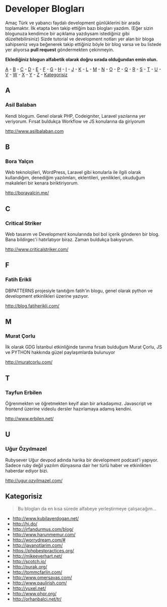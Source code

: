 # Developer Blogları

Amaç Türk ve yabancı faydalı development günlüklerini bir arada toplamaktır. İlk etapta ben takip ettiğim bazı blogları yazdım. (Eğer sizin blogunuza kendimce bir açıklama yazdıysam istediğiniz gibi düzeltebilirsiniz) Sizde tutorial ve development notları yer alan bir bloga sahipseniz veya beğenerek takip ettiğiniz böyle bir blog varsa ve bu listede yer alıyorsa **pull request** göndermekten çekinmeyin. 

**Eklediğiniz blogun alfabetik olarak doğru sırada olduğundan emin olun.**

[A](#a) - [B](#b) - [C](#c) - [D](#d) - [E](#e) - [F](#f) - [G](#g) - [H](#h) - [I](#i) - [J](#j) - [K](#k) - [L](#l) - [M](#m) - [N](#n) - [O](#o) - [P](#p) - [Q](#q) - [R](#r) - [S](#s) - [T](#t) - [U](#u) - [V](#v) - [W](#w) - [X](#x) - [Y](#y) - [Z](#z) - [Kategorisiz](#kategorisiz)


## A

### Asil Balaban

Kendi blogum. Genel olarak PHP, Codeigniter, Laravel yazılarına yer veriyorum. Fırsat buldukça Workflow ve JS konularına da giriyorum

http://www.asilbalaban.com

## B

### Bora Yalçın
Web teknolojileri, WordPress, Laravel gibi konularla ile ilgili olarak kullandığım, denediğim yazılımları, eklentileri, yenilikleri, okuduğum makaleleri bir kenara biriktiriyorum.

http://borayalcin.me/

## C

### Critical Striker

Web tasarım ve Development konularında bol bol içerik gönderen bir blog. Bana bildirgec'i hatırlatıyor biraz. Zaman buldukça bakıyorum.

http://www.criticalstriker.com/

## F

### Fatih Erikli

DBPATTERNS projesiyle tanıtığım fatih'in blogu, genel olarak python ve development etkinlikleri üzerine yazıyor. 

http://blog.fatiherikli.com/

## M

### Murat Çorlu

İlk olarak GDG İstanbul etkinliğinde tanıma fırsatı bulduğum Murat Çorlu, JS ve PYTHON hakkında güzel paylaşımlarda bulunuyor

http://muratcorlu.com/

## T

### Tayfun Erbilen
Öğrenmekten ve öğretmekten keyif alan bir arkadaşımız. Javascript ve frontend üzerine videolu dersler hazırlamaya adamış kendini.

http://www.erbilen.net/


## U

### Uğur Özyılmazel
Rubysever Uğur devpod adında harika bir development podcast'i yapıyor. Sadece ruby değil yazılım dünyasına dair her türlü haber ve etkinlikten haberdar ediyor bizi. 

http://ugur.ozyilmazel.com/


## Kategorisiz
> Bu blogları da en kısa sürede alfabeye yerleştirmeye çalışacağım...


* http://www.kubilayerdogan.net/
* http://hi.do/
* http://irfandurmus.com/blog/
* http://www.harunmemur.com/
* http://worrydream.com/#
* http://javanotlarim.com/
* https://phpbestpractices.org/
* http://mikeeverhart.net/
* http://scotch.io/
* http://purak.org/
* http://tommcfarlin.com/
* http://www.omersavas.com/
* http://www.paulirish.com/
* http://yuxel.net/
* http://www.phpr.org/
* http://orhanbalci.net/tr/
